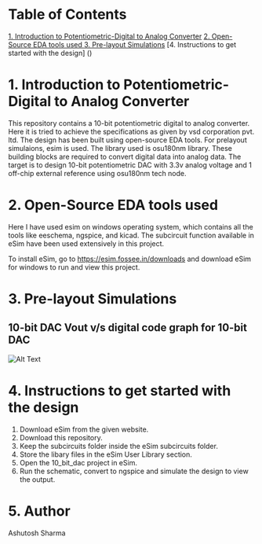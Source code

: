 # Table of Contents
[1. Introduction to Potentiometric-Digital to Analog Converter](https://github.com/xzlashutosh/potentiometric-DAC/blob/master/README.md#introduction-to-potentiometric-dac) 
[2. Open-Source EDA tools used ]()
[3. Pre-layout Simulations]()
[4. Instructions to get started with the design] ()


# 1. Introduction to Potentiometric-Digital to Analog Converter
This repository contains a 10-bit potentiometric digital to analog converter. Here it is tried to achieve the specifications as given by vsd corporation pvt. ltd.
The design has been built using open-source EDA tools. For prelayout simulaions, esim is used. The library used is osu180nm library.
These building blocks are required to convert digital data into analog data.
The target is to design 10-bit potentiometric DAC with 3.3v analog voltage and 1 off-chip external reference using osu180nm tech node.

# 2. Open-Source EDA tools used 
Here I have used esim on windows operating system, which contains all the tools like eeschema, ngspice, and kicad. The subcircuit function available in eSim have been used extensively in this project.

To install eSim, go to https://esim.fossee.in/downloads and download eSim for windows to run and view this project.

# 3. Pre-layout Simulations

## 10-bit DAC Vout v/s digital code graph for 10-bit DAC

![Alt Text](https://user-images.githubusercontent.com/36560176/90026963-a144b200-dcd5-11ea-9dce-ddd0cde65bed.png)

# 4. Instructions to get started with the design
 1. Download eSim from the given website.
 2. Download this repository.
 3. Keep the subcircuits folder inside the eSim subcircuits folder.
 4. Store the libary files in the eSim User Library section.
 5. Open the 10_bit_dac project in eSim.
 6. Run the schematic, convert to ngspice and simulate the design to view the output.

# 5. Author 
Ashutosh Sharma
